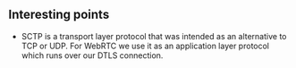 ## Interesting points
- SCTP is a transport layer protocol that was intended as an alternative to TCP or UDP. For WebRTC we use it as an application layer protocol which runs over our DTLS connection.